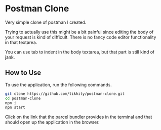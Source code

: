 # Postman Clone

Very simple clone of postman I created.

Trying to actually use this might be a bit painful since editing the body of your request is kind of difficult. There is no fancy code editor functionality in that textarea.

You can use tab to indent in the body textarea, but that part is still kind of jank.

## How to Use

To use the application, run the following commands.

```bash
git clone https://github.com/likhity/postman-clone.git
cd postman-clone
npm i
npm start
```

Click on the link that the parcel bundler provides in the terminal and that should open up the application in the browser.
